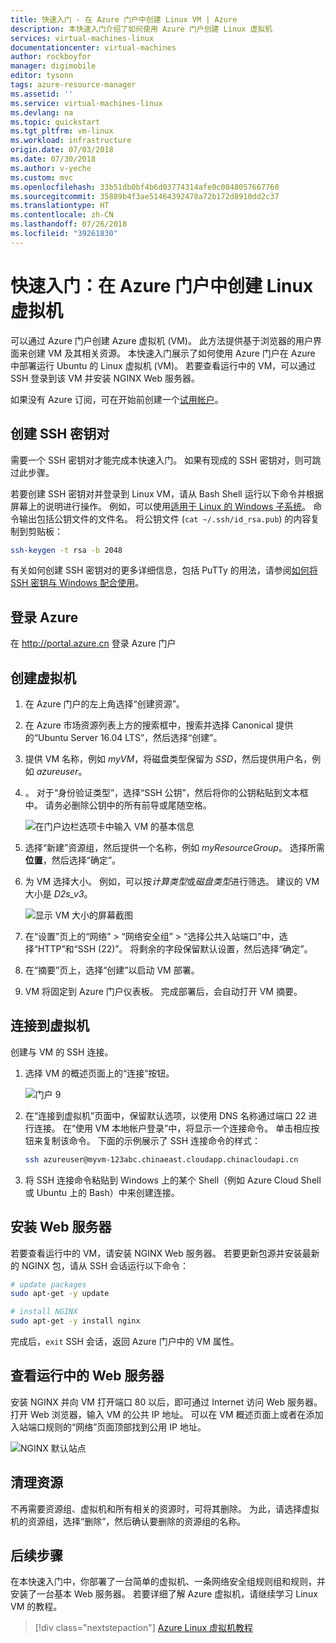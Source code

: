 ```yaml
---
title: 快速入门 - 在 Azure 门户中创建 Linux VM | Azure
description: 本快速入门介绍了如何使用 Azure 门户创建 Linux 虚拟机
services: virtual-machines-linux
documentationcenter: virtual-machines
author: rockboyfor
manager: digimobile
editor: tysonn
tags: azure-resource-manager
ms.assetid: ''
ms.service: virtual-machines-linux
ms.devlang: na
ms.topic: quickstart
ms.tgt_pltfrm: vm-linux
ms.workload: infrastructure
origin.date: 07/03/2018
ms.date: 07/30/2018
ms.author: v-yeche
ms.custom: mvc
ms.openlocfilehash: 33b51db0bf4b6d03774314afe0c0848057667760
ms.sourcegitcommit: 35889b4f3ae51464392478a72b172d8910dd2c37
ms.translationtype: HT
ms.contentlocale: zh-CN
ms.lasthandoff: 07/26/2018
ms.locfileid: "39261830"
---
```

# <a name="quickstart-create-a-linux-virtual-machine-in-the-azure-portal"></a>快速入门：在 Azure 门户中创建 Linux 虚拟机

可以通过 Azure 门户创建 Azure 虚拟机 (VM)。 此方法提供基于浏览器的用户界面来创建 VM 及其相关资源。 本快速入门展示了如何使用 Azure 门户在 Azure 中部署运行 Ubuntu 的 Linux 虚拟机 (VM)。 若要查看运行中的 VM，可以通过 SSH 登录到该 VM 并安装 NGINX Web 服务器。

如果没有 Azure 订阅，可在开始前创建一个[试用帐户](https://www.azure.cn/pricing/1rmb-trial)。

## <a name="create-ssh-key-pair"></a>创建 SSH 密钥对

需要一个 SSH 密钥对才能完成本快速入门。 如果有现成的 SSH 密钥对，则可跳过此步骤。

若要创建 SSH 密钥对并登录到 Linux VM，请从 Bash Shell 运行以下命令并根据屏幕上的说明进行操作。 例如，可以使用[适用于 Linux 的 Windows 子系统](https://docs.microsoft.com/windows/wsl/install-win10)。 命令输出包括公钥文件的文件名。 将公钥文件 (`cat ~/.ssh/id_rsa.pub`) 的内容复制到剪贴板：

```bash
ssh-keygen -t rsa -b 2048
```

有关如何创建 SSH 密钥对的更多详细信息，包括 PuTTy 的用法，请参阅[如何将 SSH 密钥与 Windows 配合使用](ssh-from-windows.md)。

## <a name="log-in-to-azure"></a>登录 Azure

在 http://portal.azure.cn 登录 Azure 门户

## <a name="create-virtual-machine"></a>创建虚拟机

1. 在 Azure 门户的左上角选择“创建资源”。

2. 在 Azure 市场资源列表上方的搜索框中，搜索并选择 Canonical 提供的“Ubuntu Server 16.04 LTS”，然后选择“创建”。

3. 提供 VM 名称，例如 *myVM*，将磁盘类型保留为 *SSD*，然后提供用户名，例如 *azureuser*。

4. 。 对于“身份验证类型”，选择“SSH 公钥”，然后将你的公钥粘贴到文本框中。 请务必删除公钥中的所有前导或尾随空格。

    ![在门户边栏选项卡中输入 VM 的基本信息](./media/quick-create-portal/create-vm-portal-basic-blade.png)

5. 选择“新建”资源组，然后提供一个名称，例如 *myResourceGroup*。 选择所需**位置**，然后选择“确定”。

4. 为 VM 选择大小。 例如，可以按*计算类型*或*磁盘类型*进行筛选。 建议的 VM 大小是 *D2s_v3*。

    ![显示 VM 大小的屏幕截图](./media/quick-create-portal/create-linux-vm-portal-sizes.png)

5. 在“设置”页上的“网络” > “网络安全组” > “选择公共入站端口”中，选择“HTTP”和“SSH (22)”。 将剩余的字段保留默认设置，然后选择“确定”。

6. 在“摘要”页上，选择“创建”以启动 VM 部署。

7. VM 将固定到 Azure 门户仪表板。 完成部署后，会自动打开 VM 摘要。

## <a name="connect-to-virtual-machine"></a>连接到虚拟机

创建与 VM 的 SSH 连接。

1. 选择 VM 的概述页面上的“连接”按钮。 

    ![门户 9](./media/quick-create-portal/portal-quick-start-9.png)

2. 在“连接到虚拟机”页面中，保留默认选项，以使用 DNS 名称通过端口 22 进行连接。 在“使用 VM 本地帐户登录”中，将显示一个连接命令。 单击相应按钮来复制该命令。 下面的示例展示了 SSH 连接命令的样式：

    ```bash
    ssh azureuser@myvm-123abc.chinaeast.cloudapp.chinacloudapi.cn
    ```

3. 将 SSH 连接命令粘贴到 Windows 上的某个 Shell（例如 Azure Cloud Shell 或 Ubuntu 上的 Bash）中来创建连接。 

## <a name="install-web-server"></a>安装 Web 服务器

若要查看运行中的 VM，请安装 NGINX Web 服务器。 若要更新包源并安装最新的 NGINX 包，请从 SSH 会话运行以下命令：

```bash
# update packages
sudo apt-get -y update

# install NGINX
sudo apt-get -y install nginx
```

完成后，`exit` SSH 会话，返回 Azure 门户中的 VM 属性。

## <a name="view-the-web-server-in-action"></a>查看运行中的 Web 服务器

安装 NGINX 并向 VM 打开端口 80 以后，即可通过 Internet 访问 Web 服务器。 打开 Web 浏览器，输入 VM 的公共 IP 地址。 可以在 VM 概述页面上或者在添加入站端口规则的“网络”页面顶部找到公用 IP 地址。

![NGINX 默认站点](./media/quick-create-cli/nginx.png)

## <a name="clean-up-resources"></a>清理资源

不再需要资源组、虚拟机和所有相关的资源时，可将其删除。 为此，请选择虚拟机的资源组，选择“删除”，然后确认要删除的资源组的名称。

## <a name="next-steps"></a>后续步骤

在本快速入门中，你部署了一台简单的虚拟机、一条网络安全组规则组和规则，并安装了一台基本 Web 服务器。 若要详细了解 Azure 虚拟机，请继续学习 Linux VM 的教程。

> [!div class="nextstepaction"]
> [Azure Linux 虚拟机教程](./tutorial-manage-vm.md)

<!--Update_Description: update meta propreties, wording update, update link -->